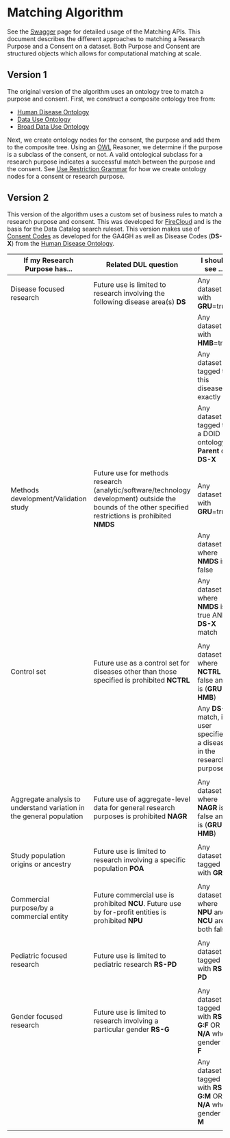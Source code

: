 # Matching Algorithm

See the [Swagger](https://consent-ontology.dsde-prod.broadinstitute.org/#/) page for detailed usage
of the Matching APIs. This document describes the different approaches to matching a Research Purpose
and a Consent on a dataset. Both Purpose and Consent are structured objects which allows for computational
matching at scale. 

## Version 1
The original version of the algorithm uses an ontology tree to match a purpose and consent. First, we 
construct a composite ontology tree from:

* [Human Disease Ontology](https://www.ebi.ac.uk/ols/ontologies/doid)
* [Data Use Ontology](https://www.ebi.ac.uk/ols/ontologies/duo)
* [Broad Data Use Ontology](https://github.com/DataBiosphere/consent-data-use/)

Next, we create ontology nodes for the consent, the purpose and add them to the composite tree. Using 
an [OWL](https://github.com/owlcs/owlapi) Reasoner, we determine if the purpose is a subclass of the 
consent, or not. A valid ontological subclass for a research purpose indicates a successful match 
between the purpose and the consent. See [Use Restriction Grammar](./UseRestrictionGrammar.md) for how
we create ontology nodes for a consent or research purpose.

## Version 2
This version of the algorithm uses a custom set of business rules to match a research purpose and consent.
This was developed for [FireCloud](https://api.firecloud.org/) and is the basis for the Data Catalog search ruleset. 
This version makes use of [Consent Codes](https://journals.plos.org/plosgenetics/article?id=10.1371/journal.pgen.1005772)
as developed for the GA4GH as well as Disease Codes (**DS-X**) from the [Human Disease Ontology](https://www.ebi.ac.uk/ols/ontologies/doid).

| If my Research Purpose has... | Related DUL question | I should see ... |
| ----------------------------- | -------------------- | ---------------- |
| Disease focused research | Future use is limited to research involving the following disease area(s) **DS** | Any dataset with **GRU**=true |
| | | Any dataset with **HMB**=true  |
| | | Any dataset tagged to this disease exactly |
| | | Any dataset tagged to a DOID ontology **Parent** of **DS-X** |
| | | |
| Methods development/Validation study | Future use for methods research (analytic/software/technology development) outside the bounds of the other specified restrictions is prohibited **NMDS** | Any dataset with **GRU**=true |
| | | Any dataset where **NMDS** is false |
| | | Any dataset where **NMDS** is true AND **DS-X** match |
| | | |
| Control set | Future use as a control set for diseases other than those specified is prohibited **NCTRL** | Any dataset where **NCTRL** is false and is (**GRU** or **HMB**) |
| | | Any **DS-X** match, if user specified a disease in the research purpose |
| | | |
| Aggregate analysis to understand variation in the general population | Future use of aggregate-level data for general research purposes is prohibited **NAGR** | Any dataset where **NAGR** is false and is (**GRU** or **HMB**) | 
| | | |
| Study population origins or ancestry | Future use is limited to research involving a specific population **POA** | Any dataset tagged with **GRU** |
| | | |
| Commercial purpose/by a commercial entity | Future commercial use is prohibited **NCU**. Future use by for-profit entities is prohibited **NPU** | Any dataset where **NPU** and **NCU** are both false |
| | | |
| Pediatric focused research | Future use is limited to pediatric research **RS-PD** | Any dataset tagged with **RS-PD** |
| | | |
| Gender focused research | Future use is limited to research involving a particular gender **RS-G** | Any dataset tagged with **RS-G:F** OR **N/A** when gender is **F** |
| | | Any dataset tagged with **RS-G:M** OR **N/A**  when gender is **M** |
| | | |








